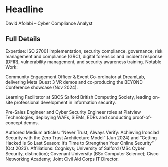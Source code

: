 # Headline

David Afolabi – Cyber Compliance Analyst

## Full Details

Expertise: ISO 27001 implementation, security compliance, governance, risk management and compliance (GRC), digital forensics and incident response (DFIR), vulnerability management, and security awareness training.
Notable Work:

Community Engagement Officer & Event Co-ordinator at DreamLab, delivering Meta Quest 3 VR demos and co-producing the BEYOND Conference showcase (Nov 2024).

Learning Facilitator at SBCS Salford British Computing Society, leading on-site professional development in information security.

Pre-Sales Engineer and Cyber Security Engineer roles at Platview Technologies, deploying WAFs, SIEMs, EDRs and conducting proof-of-concept demos.

Authored Medium articles: “Never Trust, Always Verify: Achieving Ironclad Security with the Zero Trust Architecture Model” (Jun 2024) and “Getting Hacked Is So Last Season: It’s Time to Strengthen Your Online Security” (Oct 2023).
Affiliations: Cognisys; University of Salford (MSc Cyber Security, distinction); Covenant University (BSc Computer Science); Cisco Networking Academy; Joint Civil Aid Corps IT Director.